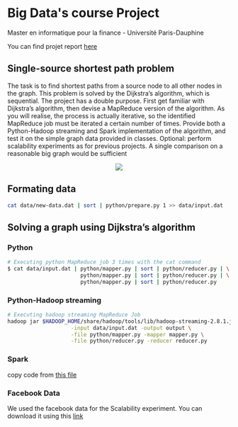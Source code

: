 ﻿# Big Data's course Project

Master en informatique pour la finance - Université Paris-Dauphine

You can find projet report [here](document/report.pdf)

## Single-source shortest path problem

The task is to find shortest paths from a source node to all other nodes in the graph. This problem is solved by the Dijkstra’s algorithm, which is sequential.
The project has a double purpose. First get familiar with Dijkstra’s algorithm, then devise a MapReduce version of the algorithm. As you will realise, the process is actually iterative, so the identified MapReduce job must be iterated a certain number of times.
Provide both a Python-Hadoop streaming and Spark implementation of the algorithm, and test it on the simple graph data provided in classes.
Optional: perform scalability experiments as for previous projects. A single comparison on a reasonable big graph would be sufficient

<p align="center">
  <img src="https://upload.wikimedia.org/wikipedia/commons/5/57/Dijkstra_Animation.gif">
</p>

## Formating data

```sh
cat data/new-data.dat | sort | python/prepare.py 1 >> data/input.dat
```

## Solving a graph using Dijkstra’s algorithm

### Python

```sh
# Executing python MapReduce job 3 times with the cat command
$ cat data/input.dat | python/mapper.py | sort | python/reducer.py | \
                       python/mapper.py | sort | python/reducer.py | \
                       python/mapper.py | sort | python/reducer.py
```

### Python-Hadoop streaming

```sh
# Executing hadoop streaming MapReduce Job
hadoop jar $HADOOP_HOME/share/hadoop/tools/lib/hadoop-streaming-2.8.1.jar \
                    -input data/input.dat -output output \
                    -file python/mapper.py -mapper mapper.py \
                    -file python/reducer.py -reducer reducer.py
```

### Spark

copy code from [this file](spark.py)

### Facebook Data

We used the facebook data for the Scalability experiment. You can download it using this [link](https://snap.stanford.edu/data/egonets-Facebook.html)

